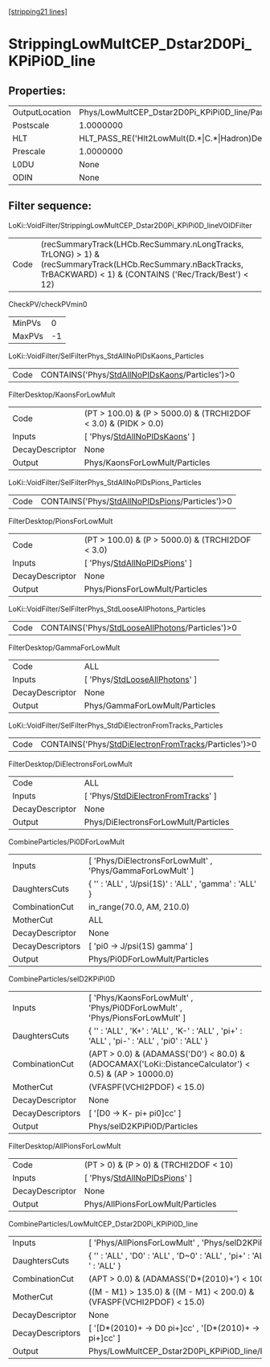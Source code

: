 [\[stripping21 lines\]](../stripping21-index.md)

# StrippingLowMultCEP_Dstar2D0Pi_KPiPi0D_line

## Properties:

|                |                                                        |
|----------------|--------------------------------------------------------|
| OutputLocation | Phys/LowMultCEP_Dstar2D0Pi_KPiPi0D_line/Particles      |
| Postscale      | 1.0000000                                              |
| HLT            | HLT_PASS_RE('Hlt2LowMult(D.\*\|C.\*\|Hadron)Decision') |
| Prescale       | 1.0000000                                              |
| L0DU           | None                                                   |
| ODIN           | None                                                   |

## Filter sequence:

LoKi::VoidFilter/StrippingLowMultCEP_Dstar2D0Pi_KPiPi0D_lineVOIDFilter

|      |                                                                                                                                                                     |
|------|---------------------------------------------------------------------------------------------------------------------------------------------------------------------|
| Code | (recSummaryTrack(LHCb.RecSummary.nLongTracks, TrLONG) \> 1) & (recSummaryTrack(LHCb.RecSummary.nBackTracks, TrBACKWARD) \< 1) & (CONTAINS ('Rec/Track/Best') \< 12) |

CheckPV/checkPVmin0

|        |     |
|--------|-----|
| MinPVs | 0   |
| MaxPVs | -1  |

LoKi::VoidFilter/SelFilterPhys_StdAllNoPIDsKaons_Particles

|      |                                                                                                        |
|------|--------------------------------------------------------------------------------------------------------|
| Code | CONTAINS('Phys/[StdAllNoPIDsKaons](../commonparticles/stripping21-stdallnopidskaons.md)/Particles')\>0 |

FilterDesktop/KaonsForLowMult

|                 |                                                                                       |
|-----------------|---------------------------------------------------------------------------------------|
| Code            | (PT \> 100.0) & (P \> 5000.0) & (TRCHI2DOF \< 3.0) & (PIDK \> 0.0)                    |
| Inputs          | \[ 'Phys/[StdAllNoPIDsKaons](../commonparticles/stripping21-stdallnopidskaons.md)' \] |
| DecayDescriptor | None                                                                                  |
| Output          | Phys/KaonsForLowMult/Particles                                                        |

LoKi::VoidFilter/SelFilterPhys_StdAllNoPIDsPions_Particles

|      |                                                                                                        |
|------|--------------------------------------------------------------------------------------------------------|
| Code | CONTAINS('Phys/[StdAllNoPIDsPions](../commonparticles/stripping21-stdallnopidspions.md)/Particles')\>0 |

FilterDesktop/PionsForLowMult

|                 |                                                                                       |
|-----------------|---------------------------------------------------------------------------------------|
| Code            | (PT \> 100.0) & (P \> 5000.0) & (TRCHI2DOF \< 3.0)                                    |
| Inputs          | \[ 'Phys/[StdAllNoPIDsPions](../commonparticles/stripping21-stdallnopidspions.md)' \] |
| DecayDescriptor | None                                                                                  |
| Output          | Phys/PionsForLowMult/Particles                                                        |

LoKi::VoidFilter/SelFilterPhys_StdLooseAllPhotons_Particles

|      |                                                                                                          |
|------|----------------------------------------------------------------------------------------------------------|
| Code | CONTAINS('Phys/[StdLooseAllPhotons](../commonparticles/stripping21-stdlooseallphotons.md)/Particles')\>0 |

FilterDesktop/GammaForLowMult

|                 |                                                                                         |
|-----------------|-----------------------------------------------------------------------------------------|
| Code            | ALL                                                                                     |
| Inputs          | \[ 'Phys/[StdLooseAllPhotons](../commonparticles/stripping21-stdlooseallphotons.md)' \] |
| DecayDescriptor | None                                                                                    |
| Output          | Phys/GammaForLowMult/Particles                                                          |

LoKi::VoidFilter/SelFilterPhys_StdDiElectronFromTracks_Particles

|      |                                                                                                                    |
|------|--------------------------------------------------------------------------------------------------------------------|
| Code | CONTAINS('Phys/[StdDiElectronFromTracks](../commonparticles/stripping21-stddielectronfromtracks.md)/Particles')\>0 |

FilterDesktop/DiElectronsForLowMult

|                 |                                                                                                   |
|-----------------|---------------------------------------------------------------------------------------------------|
| Code            | ALL                                                                                               |
| Inputs          | \[ 'Phys/[StdDiElectronFromTracks](../commonparticles/stripping21-stddielectronfromtracks.md)' \] |
| DecayDescriptor | None                                                                                              |
| Output          | Phys/DiElectronsForLowMult/Particles                                                              |

CombineParticles/Pi0DForLowMult

|                  |                                                             |
|------------------|-------------------------------------------------------------|
| Inputs           | \[ 'Phys/DiElectronsForLowMult' , 'Phys/GammaForLowMult' \] |
| DaughtersCuts    | { '' : 'ALL' , 'J/psi(1S)' : 'ALL' , 'gamma' : 'ALL' }      |
| CombinationCut   | in_range(70.0, AM, 210.0)                                   |
| MotherCut        | ALL                                                         |
| DecayDescriptor  | None                                                        |
| DecayDescriptors | \[ 'pi0 -\> J/psi(1S) gamma' \]                             |
| Output           | Phys/Pi0DForLowMult/Particles                               |

CombineParticles/selD2KPiPi0D

|                  |                                                                                                          |
|------------------|----------------------------------------------------------------------------------------------------------|
| Inputs           | \[ 'Phys/KaonsForLowMult' , 'Phys/Pi0DForLowMult' , 'Phys/PionsForLowMult' \]                            |
| DaughtersCuts    | { '' : 'ALL' , 'K+' : 'ALL' , 'K-' : 'ALL' , 'pi+' : 'ALL' , 'pi-' : 'ALL' , 'pi0' : 'ALL' }             |
| CombinationCut   | (APT \> 0.0) & (ADAMASS('D0') \< 80.0) & (ADOCAMAX('LoKi::DistanceCalculator') \< 0.5) & (AP \> 10000.0) |
| MotherCut        | (VFASPF(VCHI2PDOF) \< 15.0)                                                                              |
| DecayDescriptor  | None                                                                                                     |
| DecayDescriptors | \[ '\[D0 -\> K- pi+ pi0\]cc' \]                                                                          |
| Output           | Phys/selD2KPiPi0D/Particles                                                                              |

FilterDesktop/AllPionsForLowMult

|                 |                                                                                       |
|-----------------|---------------------------------------------------------------------------------------|
| Code            | (PT \> 0) & (P \> 0) & (TRCHI2DOF \< 10)                                              |
| Inputs          | \[ 'Phys/[StdAllNoPIDsPions](../commonparticles/stripping21-stdallnopidspions.md)' \] |
| DecayDescriptor | None                                                                                  |
| Output          | Phys/AllPionsForLowMult/Particles                                                     |

CombineParticles/LowMultCEP_Dstar2D0Pi_KPiPi0D_line

|                  |                                                                               |
|------------------|-------------------------------------------------------------------------------|
| Inputs           | \[ 'Phys/AllPionsForLowMult' , 'Phys/selD2KPiPi0D' \]                         |
| DaughtersCuts    | { '' : 'ALL' , 'D0' : 'ALL' , 'D~0' : 'ALL' , 'pi+' : 'ALL' , 'pi-' : 'ALL' } |
| CombinationCut   | (APT \> 0.0) & (ADAMASS('D\*(2010)+') \< 100.0)                               |
| MotherCut        | ((M - M1) \> 135.0) & ((M - M1) \< 200.0) & (VFASPF(VCHI2PDOF) \< 15.0)       |
| DecayDescriptor  | None                                                                          |
| DecayDescriptors | \[ '\[D\*(2010)+ -\> D0 pi+\]cc' , '\[D\*(2010)+ -\> D~0 pi+\]cc' \]          |
| Output           | Phys/LowMultCEP_Dstar2D0Pi_KPiPi0D_line/Particles                             |
